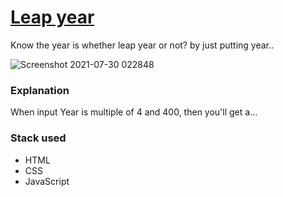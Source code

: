 # [Leap year](https://admiring-nightingale-b138b3.netlify.app/)

 Know the year is whether leap year or not? by just putting year..
 
 ![Screenshot 2021-07-30 022848](https://user-images.githubusercontent.com/84632214/127565037-232436d7-f7c7-4574-8fff-c00028dd0378.png)
 
 ### Explanation
 
 When input Year is multiple of 4 and 400, then you'll get a...

 ### Stack used
 
  - HTML
  - CSS
  - JavaScript
